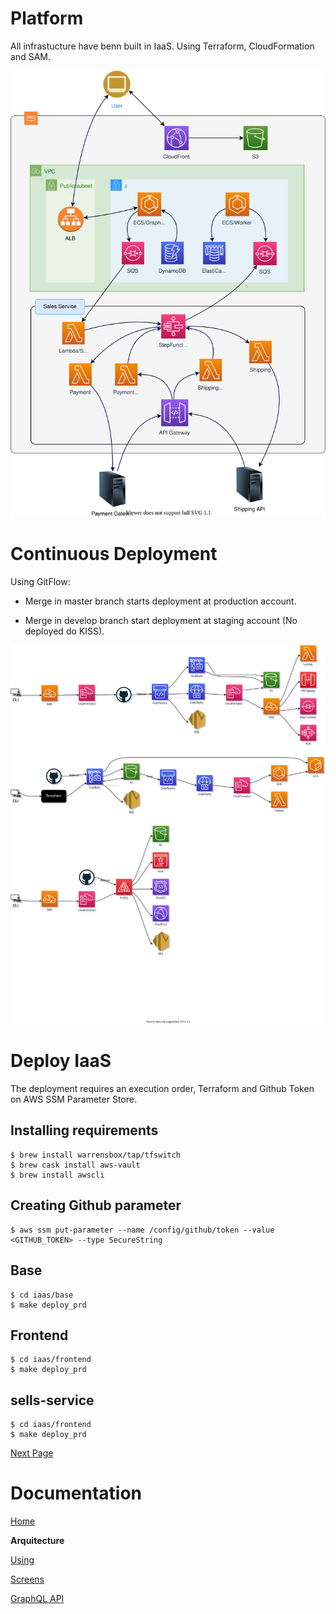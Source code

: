 # Platform

All infrastucture have benn built in IaaS. Using Terraform, CloudFormation and SAM.

<img src="images/architecture.svg" width="600" alt="architecture"/>

# Continuous Deployment

Using GitFlow:

- Merge in master branch starts deployment at production account.

- Merge in develop branch start deployment at staging account (No deployed do KISS).

<img src="images/cicd.svg" alt="cicd"/>

# Deploy IaaS

The deployment requires an execution order, Terraform and Github Token on AWS SSM Parameter Store.

## Installing requirements

```
$ brew install warrensbox/tap/tfswitch
$ brew cask install aws-vault
$ brew install awscli
```

## Creating Github parameter

```
$ aws ssm put-parameter --name /config/github/token --value <GITHUB_TOKEN> --type SecureString
```

## Base

```
$ cd iaas/base
$ make deploy_prd
```

## Frontend

```
$ cd iaas/frontend
$ make deploy_prd
```

## sells-service

```
$ cd iaas/frontend
$ make deploy_prd
```

[Next Page](using.md)

# Documentation

[Home](../README.md)

**Arquitecture**

[Using](using.md)

[Screens](screens.md)

[GraphQL API](graphql.md)
